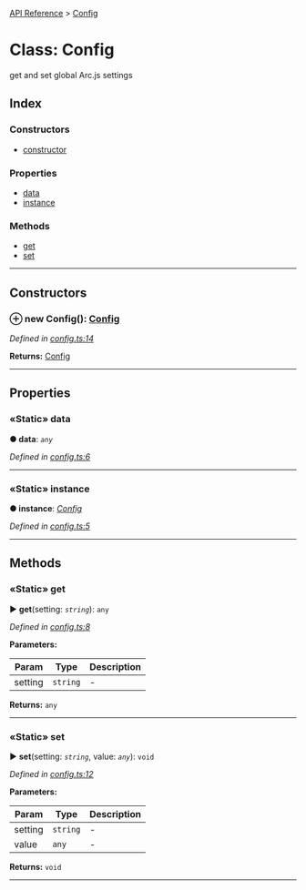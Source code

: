 [API Reference](../README.md) > [Config](../classes/Config.md)



# Class: Config


get and set global Arc.js settings

## Index

### Constructors

* [constructor](Config.md#constructor)


### Properties

* [data](Config.md#data)
* [instance](Config.md#instance)


### Methods

* [get](Config.md#get)
* [set](Config.md#set)



---
## Constructors
<a id="constructor"></a>


### ⊕ **new Config**(): [Config](Config.md)


*Defined in [config.ts:14](https://github.com/daostack/arc.js/blob/61e5f90/lib/config.ts#L14)*





**Returns:** [Config](Config.md)

---


## Properties
<a id="data"></a>

### «Static» data

**●  data**:  *`any`* 

*Defined in [config.ts:6](https://github.com/daostack/arc.js/blob/61e5f90/lib/config.ts#L6)*





___

<a id="instance"></a>

### «Static» instance

**●  instance**:  *[Config](Config.md)* 

*Defined in [config.ts:5](https://github.com/daostack/arc.js/blob/61e5f90/lib/config.ts#L5)*





___


## Methods
<a id="get"></a>

### «Static» get

► **get**(setting: *`string`*): `any`



*Defined in [config.ts:8](https://github.com/daostack/arc.js/blob/61e5f90/lib/config.ts#L8)*



**Parameters:**

| Param | Type | Description |
| ------ | ------ | ------ |
| setting | `string`   |  - |





**Returns:** `any`





___

<a id="set"></a>

### «Static» set

► **set**(setting: *`string`*, value: *`any`*): `void`



*Defined in [config.ts:12](https://github.com/daostack/arc.js/blob/61e5f90/lib/config.ts#L12)*



**Parameters:**

| Param | Type | Description |
| ------ | ------ | ------ |
| setting | `string`   |  - |
| value | `any`   |  - |





**Returns:** `void`





___


